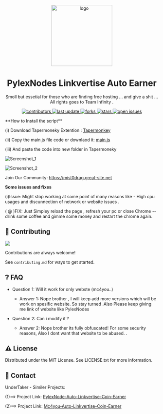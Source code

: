 <div align="center">

  <img src="https://media.istockphoto.com/id/901208878/vector/conceptual-cartoon-of-tired-angry-business-man-working-on-computer.jpg?b=1&s=170667a&w=0&k=20&c=HBVzy33mMduqTo-ReW4WXDtMlTCPO8IZf-ldOpVMyYE=" alt="logo" width="200" height="auto" />
  <h1>PylexNodes Linkvertise Auto Earner</h1>
  
  <p>
    Smoll but essetial for those who are finding free hosting ... and give a shit ...
    All rights goes to Team Infinity . 
  </p>
  
  
<!-- Badges -->
<p>
  <a href="https://github.com/AshAritra/mc4you-linkvertise-earner/graphs/contributors">
    <img src="https://img.shields.io/github/contributors/AshAritra/mc4you-linkvertise-earner" alt="contributors" />
  </a>
  <a href="">
    <img src="https://img.shields.io/github/last-commit/AshAritra/mc4you-linkvertise-earner" alt="last update" />
  </a>
  <a href="https://github.com/AshAritra/mc4you-linkvertise-earner/network/members">
    <img src="https://img.shields.io/github/forks/AshAritra/mc4you-linkvertise-earner" alt="forks" />
  </a>
  <a href="https://github.com/AshAritra/mc4you-linkvertise-earner/stargazers">
    <img src="https://img.shields.io/github/stars/AshAritra/mc4you-linkvertise-earner" alt="stars" />
  </a>
  <a href="https://github.com/AshAritra/mc4you-linkvertise-earner/issues/">
    <img src="https://img.shields.io/github/issues/AshAritra/mc4you-linkvertise-earner" alt="open issues" />
  </a>
</p>
</div>
**How to Install the script**

(i) Download Tapermoneky Extention : [Tapermonkey](https://chrome.google.com/webstore/detail/tampermonkey/dhdgffkkebhmkfjojejmpbldmpobfkfo?hl=en)


(ii) Copy the main.js file code or downlaod it: [main.js](https://minhaskamal.github.io/DownGit/#/home?url=https://github.com/AshAritra/PylexNode-Auto-Linkvertise-Coin-Earner/blob/main/main.js) 

(iii) And paste the code into new folder in Tapermoneky

![Screenshot_1](https://user-images.githubusercontent.com/86512807/219628645-7abe5969-c87d-4384-99a6-aa8880477956.png)

![Screenshot_2](https://user-images.githubusercontent.com/86512807/219629515-81cce3d8-d423-4448-83c1-468bbe1593e4.png)



Join Our Community: https://mist0drag.great-site.net

**Some issues and fixes**

(i)Issue: Might stop working at some point of many reasons like - High cpu usages and discunnection of network or website issues . 
  
  ( @ )FIX: Just Simpley reload the page , refresh your pc or close Chrome -- drink some coffee and gimme some money and restart the chrome again.
  
<!-- Contributing -->
## :wave: Contributing

<a href="https://github.com/AshAritra/mc4you-linkvertise-earner/graphs/contributors">
  <img src="https://contrib.rocks/image?repo=AshAritra/mc4you-linkvertise-earner" />
</a>


Contributions are always welcome!

See `contributing.md` for ways to get started.

<!-- FAQ -->
## :grey_question: FAQ

- Question 1: Will it work for only webste (mc4you..)

  + Answer 1: Nope brother , I will keep add more versions which will be work on spesific website. So stay turned .Also Please keep giving me link of website like PylexNodes

- Question 2: Can i modify it ?

  + Answer 2: Nope brother its fully obfuscated! For some security reasons, Also I dont want that website to be abused. . 


<!-- License -->
## :warning: License

Distributed under the MIT License. See LICENSE.txt for more information.


<!-- Contact -->
## :handshake: Contact

UnderTaker - 
Similer Projects:

(1)==> Project Link: [PylexNode-Auto-Linkvertise-Coin-Earner](https://github.com/AshAritra/PylexNode-Auto-Linkvertise-Coin-Earner)

(2)==> Project Link: [Mc4you-Auto-Linkvertise-Coin-Earner](https://github.com/AshAritra/mc4you-linkvertise-earner)

